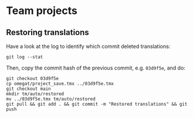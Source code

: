 # Team projects

## Restoring translations

Have a look at the log to identify which commit deleted translations:

```git
git log --stat
```

Then, copy the commit hash of the previous commit, e.g. `03d9f5e`, and do:

```git
git checkout 03d9f5e
cp omegat/project_save.tmx ../03d9f5e.tmx
git checkout main
mkdir tm/auto/restored
mv ../03d9f5e.tmx tm/auto/restored 
git pull && git add . && git commit -m "Restored translations" && git push
```

